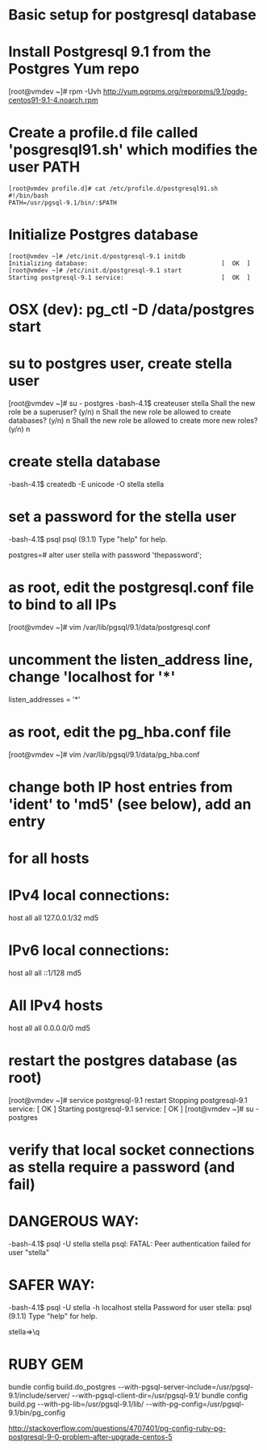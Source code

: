 # Basic setup for postgresql database
#
# Install Postgresql 9.1 from the Postgres Yum repo
[root@vmdev ~]# rpm -Uvh http://yum.pgrpms.org/reporpms/9.1/pgdg-centos91-9.1-4.noarch.rpm

# Create a profile.d file called 'posgresql91.sh' which modifies the user PATH

    [root@vmdev profile.d]# cat /etc/profile.d/postgresql91.sh
    #!/bin/bash
    PATH=/usr/pgsql-9.1/bin/:$PATH


# Initialize Postgres database

    [root@vmdev ~]# /etc/init.d/postgresql-9.1 initdb
    Initializing database:                                     [  OK  ]
    [root@vmdev ~]# /etc/init.d/postgresql-9.1 start
    Starting postgresql-9.1 service:                           [  OK  ]

# OSX (dev):  pg_ctl -D /data/postgres start

# su to postgres user, create stella user
[root@vmdev ~]# su - postgres
-bash-4.1$ createuser stella
Shall the new role be a superuser? (y/n) n
Shall the new role be allowed to create databases? (y/n) n
Shall the new role be allowed to create more new roles? (y/n) n

# create stella database
-bash-4.1$ createdb -E unicode -O stella stella

# set a password for the stella user
-bash-4.1$ psql
psql (9.1.1)
Type "help" for help.

postgres=# alter user stella with password 'thepassword';

# as root, edit the postgresql.conf file to bind to all IPs
[root@vmdev ~]# vim /var/lib/pgsql/9.1/data/postgresql.conf

# uncomment the listen_address line, change 'localhost for '*'
listen_addresses = '*'

# as root, edit the pg_hba.conf file
[root@vmdev ~]# vim /var/lib/pgsql/9.1/data/pg_hba.conf

# change both IP host entries from 'ident' to 'md5' (see below), add an entry
# for all hosts
# IPv4 local connections:
host    all             all             127.0.0.1/32            md5
# IPv6 local connections:
host    all             all             ::1/128                 md5
# All IPv4 hosts
host    all             all             0.0.0.0/0               md5


# restart the postgres database (as root)

[root@vmdev ~]# service postgresql-9.1 restart
Stopping postgresql-9.1 service:                           [  OK  ]
Starting postgresql-9.1 service:                           [  OK  ]
[root@vmdev ~]# su - postgres

# verify that local socket connections as stella require a password (and fail)
# DANGEROUS WAY:
-bash-4.1$ psql -U stella stella
psql: FATAL:  Peer authentication failed for user "stella"

# SAFER WAY:
-bash-4.1$ psql -U stella -h localhost stella
Password for user stella:
psql (9.1.1)
Type "help" for help.

stella=>\q

# RUBY GEM
bundle config build.do_postgres --with-pgsql-server-include=/usr/pgsql-9.1/include/server/ --with-pgsql-client-dir=/usr/pgsql-9.1/
bundle config build.pg --with-pg-lib=/usr/pgsql-9.1/lib/ --with-pg-config=/usr/pgsql-9.1/bin/pg_config

http://stackoverflow.com/questions/4707401/pg-config-ruby-pg-postgresql-9-0-problem-after-upgrade-centos-5

